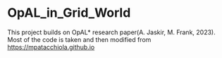 # OpAL_in_Grid_World

This project builds on OpAL* research paper(A. Jaskir, M. Frank, 2023). Most of the code is taken and then modified from https://mpatacchiola.github.io
